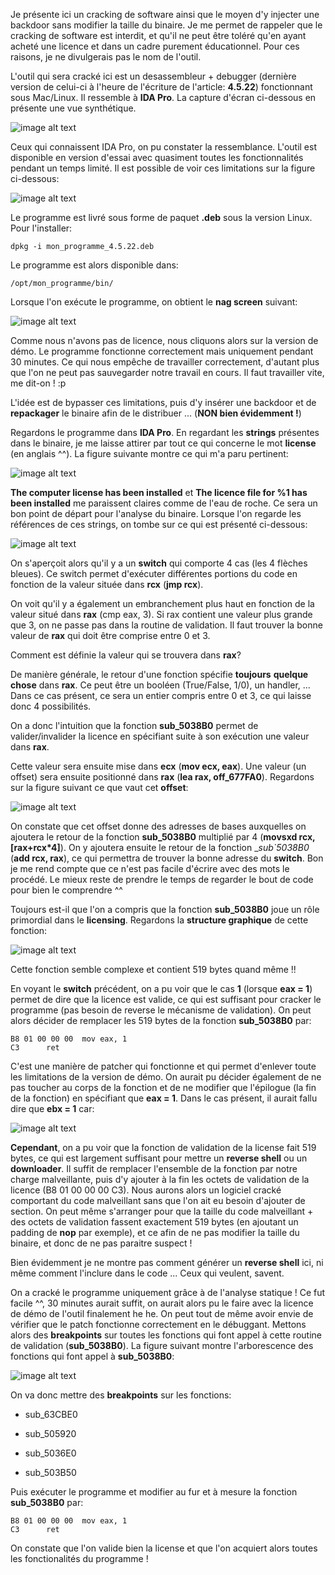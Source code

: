 
Je présente ici un cracking de software ainsi que le moyen d'y injecter une backdoor sans modifier la taille du binaire. Je me permet de rappeler que le cracking de software est interdit, et qu'il ne peut être toléré qu'en ayant acheté une licence et dans un cadre purement éducationnel. Pour ces raisons, je ne divulgerais pas le nom de l'outil.

L'outil qui sera cracké ici est un desassembleur + debugger (dernière version de celui-ci à l'heure de l'écriture de l'article: __4.5.22__) fonctionnant sous Mac/Linux. Il ressemble à __IDA Pro__. La capture d'écran ci-dessous en présente une vue synthétique.

![image alt text](/images/crack-licence/example.png)

Ceux qui connaissent IDA Pro, on pu constater la ressemblance. L'outil est disponible en version d'essai avec quasiment toutes les fonctionnalités pendant un temps limité. Il est possible de voir ces limitations sur la figure ci-dessous:

![image alt text](/images/crack-licence/limitation.png)

Le programme est livré sous forme de paquet __.deb__ sous la version Linux. Pour l'installer:

```
dpkg -i mon_programme_4.5.22.deb
```

Le programme est alors disponible dans:

```
/opt/mon_programme/bin/
```

Lorsque l'on exécute le programme, on obtient le __nag screen__ suivant:

![image alt text](/images/crack-licence/registration.png)

Comme nous n'avons pas de licence, nous cliquons alors sur la version de démo. Le programme fonctionne correctement mais uniquement pendant 30 minutes. Ce qui nous empêche de travailler correctement, d'autant plus que l'on ne peut pas sauvegarder notre travail en cours. Il faut travailler vite, me dit-on ! :p

L'idée est de bypasser ces limitations, puis d'y insérer une backdoor et de **repackager** le binaire afin de le distribuer ... (__NON bien évidemment !__)

Regardons le programme dans __IDA Pro__. En regardant les __strings__ présentes dans le binaire, je me laisse attirer par tout ce qui concerne le mot __license__ (en anglais ^^). La figure suivante montre ce qui m'a paru pertinent:

![image alt text](/images/crack-licence/license_str.png)

__The computer license has been installed__  et __The licence file for %1 has been installed__ me paraissent claires comme de l'eau de roche. Ce sera un bon point de départ pour l'analyse du binaire. Lorsque l'on regarde les références de ces strings, on tombe sur ce qui est présenté ci-dessous:

![image alt text](/images/crack-licence/switch_case.png)

On s'aperçoit alors qu'il y a un __switch__ qui comporte 4 cas (les 4 flèches bleues). Ce switch permet d'exécuter différentes portions du code en fonction de la valeur située dans __rcx__ (__jmp rcx__).

On voit qu'il y a également un embranchement plus haut en fonction de la valeur situé dans __rax__ (cmp eax, 3). Si rax contient une valeur plus grande que 3, on ne passe pas dans la routine de validation. Il faut trouver la bonne valeur de __rax__ qui doit être comprise entre 0 et 3.

Comment est définie la valeur qui se trouvera dans __rax__?

De manière générale, le retour d'une fonction spécifie __toujours__ **quelque chose** dans __rax__. Ce peut être un booléen (True/False, 1/0), un handler, ... Dans ce cas présent, ce sera un entier compris entre 0 et 3, ce qui laisse donc 4 possibilités.

On a donc l'intuition que la fonction __sub\_5038B0__ permet de valider/invalider la licence en spécifiant suite à son exécution une valeur dans __rax__.

Cette valeur sera ensuite mise dans __ecx__ (__mov ecx, eax__). Une valeur (un offset) sera ensuite positionné dans __rax__ (__lea rax, off\_677FA0__). Regardons sur la figure suivant ce que vaut cet __offset__:

![image alt text](/images/crack-licence/switch_table.png)

On constate que cet offset donne des adresses de bases auxquelles on ajoutera le retour de la fonction __sub\_5038B0__ multiplié par 4 (__movsxd rcx, [rax+rcx*4]__). On y ajoutera ensuite le retour de la fonction __sub\`_5038B0__ (__add rcx, rax__), ce qui permettra de trouver la bonne adresse du __switch__. Bon je me rend compte que ce n'est pas facile d'écrire avec des mots le procédé. Le mieux reste de prendre le temps de regarder le bout de code pour bien le comprendre ^^

Toujours est-il que l'on a compris que la fonction __sub\_5038B0__ joue un rôle primordial dans le **licensing**. Regardons la **structure graphique** de cette fonction:

![image alt text](/images/crack-licence/license_graph.png)

Cette fonction semble complexe et contient 519 bytes quand même !!

En voyant le __switch__ précédent, on a pu voir que le cas __1__ (lorsque __eax = 1__) permet de dire que la licence est valide, ce qui est suffisant pour cracker le programme (pas besoin de reverse le mécanisme de validation). On peut alors décider de remplacer les 519 bytes de la fonction __sub\_5038B0__ par:

```
B8 01 00 00 00	mov eax, 1
C3		ret
```

C'est une manière de patcher qui fonctionne et qui permet d'enlever toute les limitations de la version de démo. On aurait pu décider également de ne pas toucher au corps de la fonction et de ne modifier que l'épilogue (la fin  de la fonction) en spécifiant que __eax = 1__. Dans le cas présent, il aurait fallu dire que __ebx = 1__ car:

![image alt text](/images/crack-licence/license_last_byte.png)

__Cependant__, on a pu voir que la fonction de validation de la license fait 519 bytes, ce qui est largement suffisant pour mettre un __reverse shell__ ou un __downloader__. Il suffit de remplacer l'ensemble de la fonction par notre charge malveillante, puis d'y ajouter à la fin les octets de validation de la licence (B8 01 00 00 00 C3). Nous aurons alors un logiciel cracké comportant du code malveillant sans que l'on ait eu besoin d'ajouter de section. On peut même s'arranger pour que la taille du code malveillant + des octets de validation fassent exactement 519 bytes (en ajoutant un padding de __nop__ par exemple), et ce afin de ne pas modifier la taille du binaire, et donc de ne pas paraitre suspect !

Bien évidemment je ne montre pas comment générer un __reverse shell__ ici, ni même comment l'inclure dans le code ... Ceux qui veulent, savent.

On a cracké le programme uniquement grâce à de l'analyse statique ! Ce fut facile ^^, 30 minutes aurait suffit, on aurait alors pu le faire avec la licence de démo de l'outil finalement he he. On peut tout de même avoir envie de vérifier que le patch fonctionne correctement en le débuggant. Mettons alors des __breakpoints__ sur toutes les fonctions qui font appel à cette routine de validation (__sub\_5038B0__). La figure suivant montre l'arborescence des fonctions qui font appel à __sub\_5038B0__:

![image alt text](/images/crack-licence/license_to.png)

On va donc mettre des __breakpoints__ sur les fonctions:

* sub\_63CBE0

* sub\_505920

* sub\_5036E0

* sub\_503B50

Puis exécuter le programme et modifier au fur et à mesure la fonction __sub\_5038B0__ par: 

```
B8 01 00 00 00	mov eax, 1
C3		ret
```

On constate que l'on valide bien la license et que l'on acquiert alors toutes les fonctionalités du programme !




